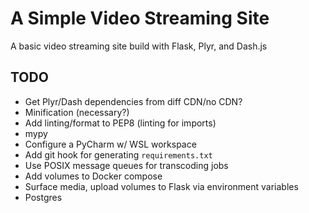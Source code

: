 # A Simple Video Streaming Site

A basic video streaming site build with Flask, Plyr, and Dash.js


## TODO

* Get Plyr/Dash dependencies from diff CDN/no CDN?
* Minification (necessary?)
* Add linting/format to PEP8 (linting for imports)
* mypy
* Configure a PyCharm w/ WSL workspace
* Add git hook for generating `requirements.txt`
* Use POSIX message queues for transcoding jobs
* Add volumes to Docker compose
* Surface media, upload volumes to Flask via environment variables  
* Postgres